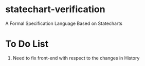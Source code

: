 # statechart-verification
A Formal Specification Language Based on Statecharts

# To Do List
   1. Need to fix front-end with respect to the changes in History
